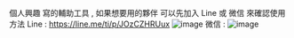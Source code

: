 個人興趣 寫的輔助工具 , 如果想要用的夥伴 可以先加入 Line 或 微信 來確認使用方法
Line : https://line.me/ti/p/JOzCZHRUux
![image](https://hackmd-prod-images.s3-ap-northeast-1.amazonaws.com/uploads/upload_66a7d7bdf88ffa18760fae7942d4da7d.png?AWSAccessKeyId=AKIA3XSAAW6AWSKNINWO&Expires=1747214288&Signature=OqjUJgwhAKAL%2BbchXCICM5MH7fs%3D)
微信 : 
![image](https://hackmd.io/_uploads/H1HuA0bZgl.png)
